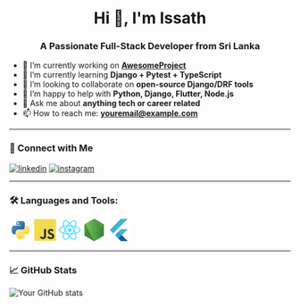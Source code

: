 <h1 align="center">Hi 👋, I'm Issath</h1>
<h3 align="center">A Passionate Full-Stack Developer from Sri Lanka</h3>

- 🔭 I’m currently working on **[AwesomeProject](#)**  
- 🌱 I’m currently learning **Django + Pytest + TypeScript**  
- 👯 I’m looking to collaborate on **open-source Django/DRF tools**  
- 🤝 I’m happy to help with **Python, Django, Flutter, Node.js**  
- 💬 Ask me about **anything tech or career related**  
- 📫 How to reach me: **youremail@example.com**  

---

### 🚀 Connect with Me  
<p align="left">
<a href="https://linkedin.com/in/yourusername" target="blank"><img align="center" src="https://cdn.jsdelivr.net/npm/simple-icons@v5/icons/linkedin.svg" alt="linkedin" height="30" width="40" /></a>
<a href="https://instagram.com/yourusername" target="blank"><img align="center" src="https://cdn.jsdelivr.net/npm/simple-icons@v5/icons/instagram.svg" alt="instagram" height="30" width="40" /></a>
</p>

---

### 🛠️ Languages and Tools:
<p align="left"> 
  <img src="https://raw.githubusercontent.com/devicons/devicon/master/icons/python/python-original.svg" alt="python" width="40" height="40"/> 
  <img src="https://raw.githubusercontent.com/devicons/devicon/master/icons/javascript/javascript-original.svg" alt="javascript" width="40" height="40"/> 
  <img src="https://raw.githubusercontent.com/devicons/devicon/master/icons/react/react-original.svg" alt="react" width="40" height="40"/> 
  <img src="https://raw.githubusercontent.com/devicons/devicon/master/icons/nodejs/nodejs-original.svg" alt="nodejs" width="40" height="40"/> 
  <img src="https://raw.githubusercontent.com/devicons/devicon/master/icons/flutter/flutter-original.svg" alt="flutter" width="40" height="40"/>
</p>

---

### 📈 GitHub Stats
![Your GitHub stats](https://github-readme-stats.vercel.app/api?username=yourusername&show_icons=true&theme=tokyonight)

